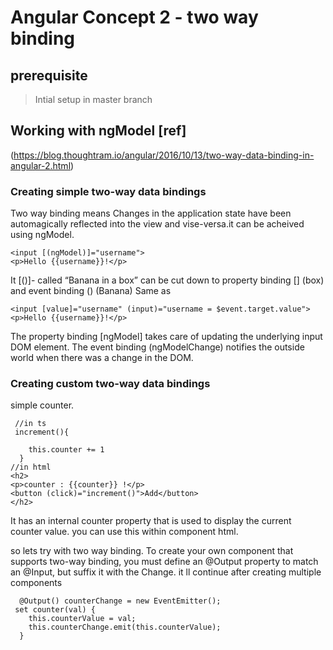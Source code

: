# Angular Concept 2 - two way binding
## prerequisite
>Intial setup in master branch

## Working with ngModel [ref]
(https://blog.thoughtram.io/angular/2016/10/13/two-way-data-binding-in-angular-2.html)

### Creating simple two-way data bindings 

Two way binding means Changes in the application state have been automagically reflected into the view and vise-versa.it can be acheived using ngModel.

```
<input [(ngModel)]="username">
<p>Hello {{username}}!</p>
```
It [()]- called “Banana in a box” can be cut down  to property binding [] (box) and event binding () (Banana)
Same as

```
<input [value]="username" (input)="username = $event.target.value">
<p>Hello {{username}}!</p>
```

 The property binding [ngModel] takes care of updating the underlying input DOM element. The event binding (ngModelChange) notifies the outside world when there was a change in the DOM.

### Creating custom two-way data bindings 

simple counter. 
```
 //in ts
 increment(){
  
    this.counter += 1
  }
//in html
<h2>
<p>counter : {{counter}} !</p>
<button (click)="increment()">Add</button>
</h2>
```

It has an internal counter property that is used to display the current counter value. you can use this within component html. 

so lets try with two way binding. To create your own component that supports two-way binding, you must define an @Output property to match an @Input, but suffix it with the Change. it ll continue after creating multiple components 

```
  @Output() counterChange = new EventEmitter();
 set counter(val) {
    this.counterValue = val;
    this.counterChange.emit(this.counterValue);
  }

```
